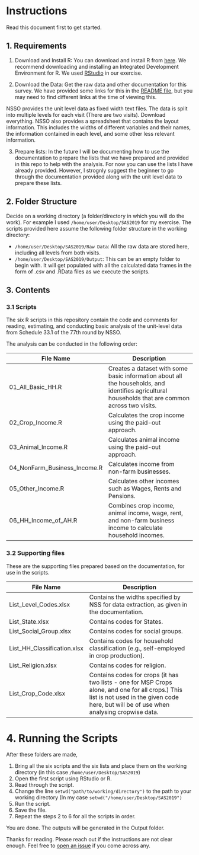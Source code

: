 # Instructions

Read this document first to get started.

## 1. Requirements

1. Download and Install R: You can download and install R from [here](https://cloud.r-project.org/). We recommend downloading and installing an Integrated Development Environment for R. We used [RStudio](https://posit.co/products/open-source/rstudio/) in our exercise.

2. Download the Data: Get the raw data and other documentation for this survey. We have provided some links for this in the [README file](https://github.com/s7u512/NSSO-77-SAS/blob/main/README.md), but you may need to find different links at the time of viewing this.

NSSO provides the unit level data as fixed width text files. The data is split into multiple levels for each visit (There are two visits). Download everything. NSSO also provides a spreadsheet that contains the layout information. This includes the widths of different variables and their names, the information contained in each level, and some other less relevant information.

3. Prepare lists: In the future I will be documenting how to use the documentation to prepare the lists that we have prepared and provided in this repo to help with the analysis. For now you can use the lists I have already provided. However, I strognly suggest the beginner to go through the documentation provided along with the unit level data to prepare these lists.


## 2. Folder Structure

Decide on a working directory (a folder/directory in which you will do the work). For example I used `/home/user/Desktop/SAS2019` for my exercise. The scripts provided here assume the following folder structure in the working directory:

- `/home/user/Desktop/SAS2019/Raw Data`: All the raw data are stored here, including all levels from both visits.
- `/home/user/Desktop/SAS2019/Output`: This can be an empty folder to begin with. It will get populated with all the calculated data frames in the form of .csv and .RData files as we execute the scripts.


## 3. Contents

### 3.1 Scripts 

The six R scripts in this repository contain the code and comments for reading, estimating, and conducting basic analysis of the unit-level data from Schedule 33.1 of the 77th round by NSSO. 

The analysis can be conducted in the following order:

| File Name               | Description                                                                                     |
|------------------------|-------------------------------------------------------------------------------------------------|
| 01_All_Basic_HH.R         | Creates a dataset with some basic information about all the households, and identifies agricultural households that are common across two visits. |
| 02_Crop_Income.R           | Calculates the crop income using the paid-out approach.                              |
| 03_Animal_Income.R         | Calculates animal income using the paid-out approach.                                 |
| 04_NonFarm_Business_Income.R | Calculates income from non-farm businesses.                                           |
| 05_Other_Income.R          | Calculates other incomes such as Wages, Rents and Pensions.                           |
| 06_HH_Income_of_AH.R       | Combines crop income, animal income, wage, rent, and non-farm business income to calculate household incomes. |


### 3.2 Supporting files

These are the supporting files prepared based on the documentation, for use in the scripts. 

| File Name                    | Description                                                                                                                               |
|------------------------------|-------------------------------------------------------------------------------------------------------------------------------------------|
| List_Level_Codes.xlsx        | Contains the widths specified by NSS for data extraction, as given in the documentation. |
| List_State.xlsx              | Contains codes for States.                                                                                                                |
| List_Social_Group.xlsx       | Contains codes for social groups.                                                                                                          |
| List_HH_Classification.xlsx | Contains codes for household classification (e.g., self-employed in crop production).                                                      |
| List_Religion.xlsx           | Contains codes for religion.                                                                                                               |
| List_Crop_Code.xlsx          | Contains codes for crops (it has two lists - one for MSP Crops alone, and one for all crops.) This list is not used in the given code here, but will be of use when analysing cropwise data. |





# 4. Running the Scripts

After these folders are made, 

1. Bring all the six scripts and the six lists and place them on the working directory (in this case `/home/user/Desktop/SAS2019`)
2. Open the first script using RStudio or R. 
3. Read through the script.
4. Change the line ```setwd("path/to/working/directory")``` to the path to your working directory (In my case ```setwd("/home/user/Desktop/SAS2019")```
5. Run the script. 
6. Save the file.
7. Repeat the steps 2 to 6 for all the scripts in order.

You are done. 
The outputs will be generated in the Output folder.



Thanks for reading. Please reach out if the instructions are not clear enough. Feel free to [open an issue](https://github.com/s7u512/NSSO-77-SAS/issues/new) if you come across any.
